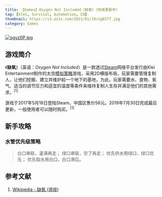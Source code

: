 ```yaml
---
title: 【Games】Oxygen Not Included（缺氧）（持续更新中）
tag: [klei, Survival, Automation, CN]
thumbnail: https://s3.ax1x.com/2021/01/19/sg6STf.jpg
category: Games
---
```


[![sgyz0P.jpg](https://s3.ax1x.com/2021/01/19/sgyz0P.jpg)](https://s3.ax1x.com/2021/01/19/sgyz0P.jpg)

## 游戏简介

《**缺氧**》（英语：*Oxygen Not Included*）是一款透过[Steam](https://zh.wikipedia.org/wiki/Steam)网络平台发行由Klei Entertainment制作的太空[模拟策略](https://zh.wikipedia.org/wiki/模擬遊戲)游戏，采用2D横版布局，玩家需要管理复制人，让他们挖掘、建立并维护起一个地下的基地，为此，玩家需要水、食物、氧气、适当的调节压力和适宜的温度等条件来维持复制人生存并满足他们的其他需求。<sup>[1]</sup>

游戏于2017年5月18日登陆Steam，中国区售价58元。2019年7月30日完成最后更新，一般使用者可以随时购买。<sup>[1]</sup>

## 新手攻略

### 水管优先级策略

> 白口串联，灌满再走；
> 绿口串联，空了再走；
> 优先供水用绿口，绿口优先；
> 优先取水用白口，白口滞后。

## 参考文献

1. [Wikipedia - 缺氧 (游戏)](https://zh.wikipedia.org/wiki/%E7%BC%BA%E6%B0%A7_(%E9%81%8A%E6%88%B2))
